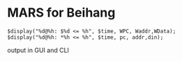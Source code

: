 # MARS for Beihang

```
$display("%d@%h: $%d <= %h", $time, WPC, Waddr,WData);
$display("%d@%h: *%h <= %h", $time, pc, addr,din);
```

output in GUI and CLI
